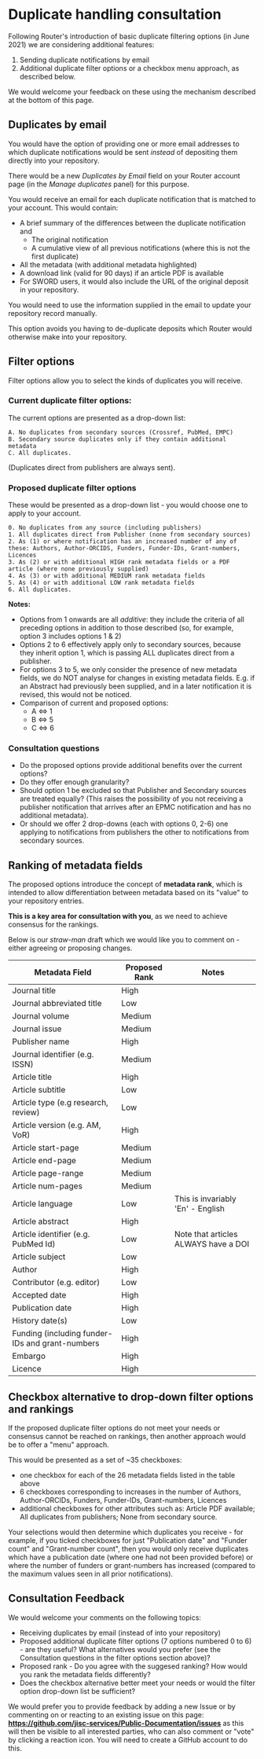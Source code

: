 # Duplicate handling consultation

Following Router's introduction of basic duplicate filtering options (in June 2021) we are considering additional features:

1. Sending duplicate notifications by email
2. Additional duplicate filter options or a checkbox menu approach, as described below.

We would welcome your feedback on these using the mechanism described at the bottom of this page. 
## Duplicates by email
You would have the option of providing one or more email addresses to which duplicate notifications would be sent *instead* of depositing them directly into your repository.  

There would be a new *Duplicates by Email* field on your Router account page (in the *Manage duplicates* panel) for this purpose.

You would receive an email for each duplicate notification that is matched to your account. This would contain:
* A brief summary of the differences between the duplicate notification and
  * The original notification
  * A cumulative  view of all previous notifications (where this is not the first duplicate)
* All the metadata (with additional metadata highlighted)
* A download link (valid for 90 days) if an article PDF is available
* For SWORD users, it would also include the URL of the original deposit in your repository.

You would need to use the information supplied in the email to update your repository record manually.  

This option avoids you having to de-duplicate deposits which Router would otherwise make into your repository.

## Filter options

Filter options allow you to select the kinds of duplicates you will receive.

### Current duplicate filter options:

The current options are presented as a drop-down list:
```
A. No duplicates from secondary sources (Crossref, PubMed, EMPC)
B. Secondary source duplicates only if they contain additional metadata 
C. All duplicates.
```
(Duplicates direct from publishers are always sent).

### Proposed duplicate filter options
These would be presented as a drop-down list - you would choose one to apply to your account.
```
0. No duplicates from any source (including publishers)
1. All duplicates direct from Publisher (none from secondary sources)
2. As (1) or where notification has an increased number of any of these: Authors, Author-ORCIDS, Funders, Funder-IDs, Grant-numbers, Licences
3. As (2) or with additional HIGH rank metadata fields or a PDF article (where none previously supplied)
4. As (3) or with additional MEDIUM rank metadata fields
5. As (4) or with additional LOW rank metadata fields
6. All duplicates.
```
**Notes:**

* Options from 1 onwards are all *additive*: they include the criteria of all preceding options in addition to those described (so, for example, option 3 includes options 1 & 2)
* Options 2 to 6 effectively apply only to secondary sources, because they inherit option 1, which is passing ALL duplicates direct from a publisher. 
* For options 3 to 5, we only consider the presence of new metadata fields, we do NOT analyse for changes in existing metadata fields. E.g. if an Abstract had previously been supplied, and in a later notification it is revised, this would not be noticed.
* Comparison of current and proposed options:
  * A <=> 1
  * B <=> 5
  * C <=> 6

### Consultation questions
* Do the proposed options provide additional benefits over the current options?
* Do they offer enough granularity?
* Should option 1 be excluded so that Publisher and Secondary sources are treated equally? (This raises the possibility of you not receiving a publisher notification that arrives after an EPMC notification and has no additional metadata). 
* Or should we offer 2 drop-downs (each with options 0, 2-6) one applying to notifications from publishers the other to notifications from secondary sources.


## Ranking of metadata fields
The proposed options introduce the concept of **metadata rank**, which is intended to allow differentiation between metadata based on its "value" to your repository entries.

**This is a key area for consultation with you**, as we need to achieve consensus for the rankings.  

Below is our *straw-man* draft which we would like you to comment on - either agreeing or proposing changes.

| Metadata Field | Proposed Rank | Notes |
| ----- | ----------- | -------- |
| Journal title | High |  |
| Journal abbreviated title | Low |  |
| Journal volume | Medium |  |
| Journal issue | Medium |  |
| Publisher name | High |  |
| Journal identifier (e.g. ISSN) | Medium |  |
| Article title | High |  |
| Article subtitle | Low |  |
| Article type (e.g research, review) | Low |  |
| Article version (e.g. AM, VoR) | High |  |
| Article start-page | Medium |  |
| Article end-page | Medium |  |
| Article page-range | Medium |  |
| Article num-pages | Medium |  |
| Article language | Low | This is invariably 'En' - English |
| Article abstract | High |  |
| Article identifier (e.g. PubMed Id) | Low | Note that articles ALWAYS have a DOI |
| Article subject | Low |  |
| Author | High |  |
| Contributor (e.g. editor) | Low |  |
| Accepted date | High |  |
| Publication date | High |  |
| History date(s) | Low |  |
| Funding (including funder-IDs and grant-numbers | High |  |
| Embargo | High |  |
| Licence | High |  |


## Checkbox alternative to drop-down filter options and rankings
If the proposed duplicate filter options do not meet your needs or consensus cannot be reached on rankings, then another approach would be to offer a "menu" approach. 

This would be presented as a set of ~35 checkboxes:
* one checkbox for each of the 26 metadata fields listed in the table above
* 6 checkboxes corresponding to increases in the number of Authors, Author-ORCIDs, Funders, Funder-IDs, Grant-numbers, Licences 
* additional checkboxes for other attributes such as: Article PDF available; All duplicates from publishers; None from secondary source.


Your selections would then determine which duplicates you receive - for example, if you ticked checkboxes for just "Publication date" and "Funder count" and "Grant-number count", then you would only receive duplicates which have a publication date (where one had not been provided before) or where the number of funders or grant-numbers has increased (compared to the maximum values seen in all prior notifications).        


## Consultation Feedback
We would welcome your comments on the following topics:
* Receiving duplicates by email (instead of into your repository)
* Proposed additional duplicate filter options (7 options numbered 0 to 6) - are they useful? What alternatives would you prefer (see the Consultation questions in the filter options section above)?
* Proposed rank - Do you agree with the suggesed ranking? How would you rank the metadata fields differently?
* Does the checkbox alternative better meet your needs or would the filter option drop-down list be sufficient?

We would prefer you to provide feedback by adding a new Issue or by commenting on or reacting to an existing issue on this page: **https://github.com/jisc-services/Public-Documentation/issues** as this will then be visible to all interested parties, who can also comment or "vote" by clicking a reaction icon.   You will need to create a GitHub account to do this.

